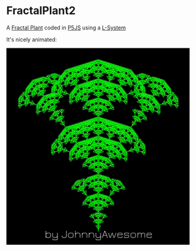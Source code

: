# FractalPlant2
A [Fractal Plant](https://en.wikipedia.org/wiki/Fractal) coded in [P5JS](https://p5js.org/) using a [L-System](https://en.wikipedia.org/wiki/L-system)

It's nicely animated:

![FractalPlant2](https://github.com/johnnyawesome/FractalPlant2/blob/master/FractalPlant2/DemoImages/FractalPlant2.gif)
